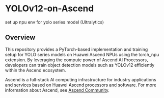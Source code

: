 # YOLOv12-on-Ascend
set up npu env for yolo series model (Ultralytics)

## Overview

This repository provides a PyTorch-based implementation and training setup for YOLO series models on Huawei Ascend NPUs using the torch_npu extension. By leveraging the compute power of Ascend AI Processors, developers can train object detection models such as YOLOv12 efficiently within the Ascend ecosystem.

Ascend is a full-stack AI computing infrastructure for industry applications and services based on Huawei Ascend processors and software. For more information about Ascend, see [Ascend Community](https://www.hiascend.com/en/).
